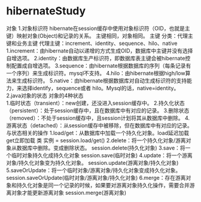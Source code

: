 # hibernateStudy
对象
    1.对象标识符
        hibernate在session缓存中使用对象标识符（OID，也就是主键）映射对象(Object)和记录的关系。
        主键相同，对象相同。
        主键
            分类：代理主键和业务主键
            代理主键：increment、identity、sequence、hilo、native
                1.increment：由hibernate自动以递增的方式生成OID，数据库中主键并没有选择自增选项。
                2.identity：由数据库生产标识符，即数据库表主键会被hibernate控制配置成自增选项。
                3.sequence：由hibernate根据数据库的序列（每条记录有一个序列）来生成标识符。mysql不支持。
                4.hilo：由hibernate根据high/low算法来生成标识符。
                5.native：由hibernate根据数据库对自动生成标识符的支持能力，来选择identify，sequence或者 hilo。Mysql的话，native=identity。
    2.java对象的状态 
        对象的4种状态  
            1.临时状态（transient）：new创建，还没进入session缓存中。
            2.持久化状态（persistent）：处于session缓存中，且在数据库中有对应的记录。
            3.删除状态（removed）：不处于session缓存中，且session计划将其从数据库中删除。
            4.游离状态（detached）：从session缓存中被移除，但在数据库中有对应的记录。
        与状态相关的操作 
            1.load/get：从数据库中加载一个持久化对象。load延迟加载 get立即加载
                类 实例 = session.load/get()
            2.delete：将一个持久化对象/游离对象从数据库中删除。变成删除状态。
                session.delete(持久化对象)
            3.save：将一个临时对象持久化成持久化对象
                session.save(临时对象)
            4.update：将一个游离对象/持久化对象变为持久化对象。
                session.update(游离对象/持久化对象)
            5.saveOrUpdate：将一个临时对象/游离对象/持久化对象变成持久化对象。
                 session.saveOrUpdate(临时对象/游离对象/持久化对象)
            6.merge：存在游离对象和持久化对象是同一个记录的时候，如果要对游离对象持久化操作，需要合并游离对象才能更新游离对象
                session.merge(游离对象)
        
  